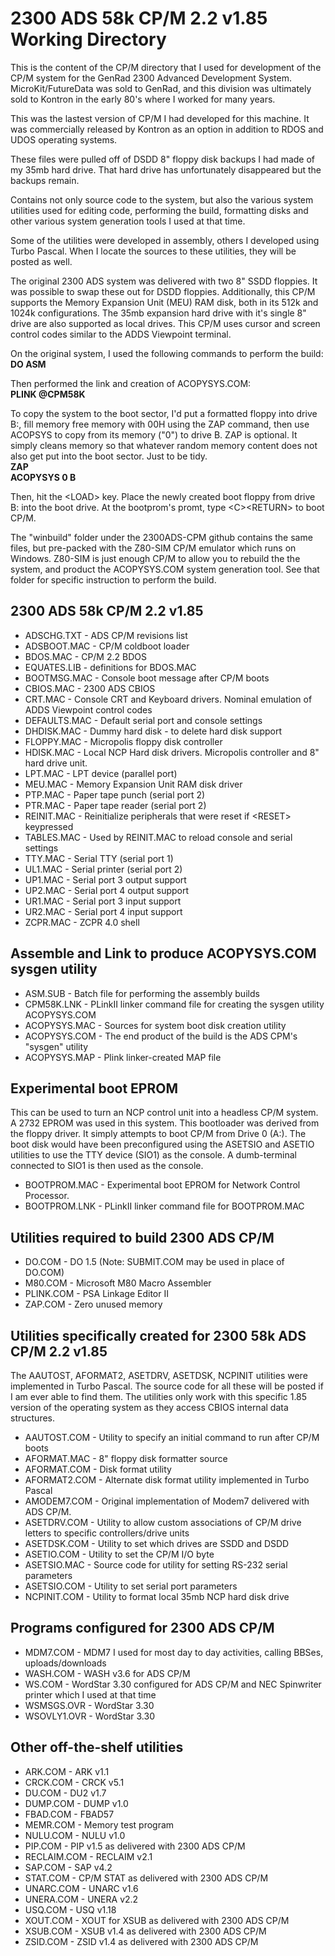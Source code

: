 # 2300 ADS 58k CP/M 2.2 v1.85 Working Directory

This is the content of the CP/M directory that I used for development of the CP/M system
for the GenRad 2300 Advanced Development System. MicroKit/FutureData was sold to GenRad,
and this division was ultimately sold to Kontron in the early 80's where I worked for
many years.

This was the lastest version of CP/M I had developed for this machine. It was commercially
released by Kontron as an option in addition to RDOS and UDOS operating systems.

These files were pulled off of DSDD 8" floppy disk backups I had made of my 35mb hard drive.
That hard drive has unfortunately disappeared but the backups remain.

Contains not only source code to the system, but also the various system utilities
used for editing code, performing the build, formatting disks and other various
system generation tools I used at that time.

Some of the utilities were developed in assembly, others I developed using Turbo Pascal.
When I locate the sources to these utilities, they will be posted as well.

The original 2300 ADS system was delivered with two 8" SSDD floppies. It was possible
to swap these out for DSDD floppies. Additionally, this CP/M supports the Memory
Expansion Unit (MEU) RAM disk, both in its 512k and 1024k configurations. The 35mb
expansion hard drive with it's single 8" drive are also supported as local drives. This
CP/M uses cursor and screen control codes similar to the ADDS Viewpoint terminal.

On the original system, I used the following commands to perform the build:<br>
<b>DO ASM</b><br>

Then performed the link and creation of ACOPYSYS.COM:<br>
<b>PLINK @CPM58K</b><br>

To copy the system to the boot sector, I'd put a formatted floppy into drive B:,
fill memory free memory with 00H using the ZAP command, then use ACOPSYS to copy
from its memory ("0") to drive B. ZAP is optional. It simply cleans memory so that
whatever random memory content does not also get put into the boot sector. Just to
be tidy.<br>
<b>ZAP</b><br>
<b>ACOPYSYS 0 B</b><br>

Then, hit the \<LOAD\> key. Place the newly created boot floppy from drive B: into the
boot drive. At the bootprom's promt, type \<C\>\<RETURN\> to boot CP/M.

The "winbuild" folder under the 2300ADS-CPM github contains the same files, but pre-packed
with the Z80-SIM CP/M emulator which runs on Windows. Z80-SIM is just enough CP/M to
allow you to rebuild the the system, and product the ACOPYSYS.COM system generation
tool. See that folder for specific instruction to perform the build.

## 2300 ADS 58k CP/M 2.2 v1.85
- ADSCHG.TXT    - ADS CP/M revisions list<br>
- ADSBOOT.MAC   - CP/M coldboot loader<br>
- BDOS.MAC      - CP/M 2.2 BDOS<br>
- EQUATES.LIB   - definitions for BDOS.MAC<br>
- BOOTMSG.MAC   - Console boot message after CP/M boots<br>
- CBIOS.MAC     - 2300 ADS CBIOS<br>
- CRT.MAC       - Console CRT and Keyboard drivers. Nominal emulation of ADDS Viewpoint control codes<br>
- DEFAULTS.MAC  - Default serial port and console settings<br>
- DHDISK.MAC    - Dummy hard disk - to delete hard disk support<br>
- FLOPPY.MAC    - Micropolis floppy disk controller<br>
- HDISK.MAC     - Local NCP Hard disk drivers. Micropolis controller and 8" hard drive unit.<br>
- LPT.MAC       - LPT device (parallel port)<br>
- MEU.MAC       - Memory Expansion Unit RAM disk driver<br>
- PTP.MAC       - Paper tape punch (serial port 2)<br>
- PTR.MAC       - Paper tape reader (serial port 2)<br>
- REINIT.MAC    - Reinitialize peripherals that were reset if \<RESET\> keypressed<br>
- TABLES.MAC    - Used by REINIT.MAC to reload console and serial settings<br>
- TTY.MAC       - Serial TTY (serial port 1)<br>
- UL1.MAC       - Serial printer (serial port 2)<br>
- UP1.MAC       - Serial port 3 output support<br>
- UP2.MAC       - Serial port 4 output support<br>
- UR1.MAC       - Serial port 3 input support<br>
- UR2.MAC       - Serial port 4 input support<br>
- ZCPR.MAC      - ZCPR 4.0 shell<br>

## Assemble and Link to produce ACOPYSYS.COM sysgen utility
- ASM.SUB       - Batch file for performing the assembly builds<br>
- CPM58K.LNK    - PLinkII linker command file for creating the sysgen utility ACOPYSYS.COM<br>
- ACOPYSYS.MAC  - Sources for system boot disk creation utility<br>
- ACOPYSYS.COM  - The end product of the build is the ADS CPM's "sysgen" utility<br>
- ACOPYSYS.MAP  - Plink linker-created MAP file<br>

## Experimental boot EPROM
This can be used to turn an NCP control unit into a headless CP/M system. A 2732 EPROM was used in this system. This bootloader was derived from the floppy driver. It simply attempts to boot CP/M from Drive 0 (A:). The boot disk would have been preconfigured using the ASETSIO and ASETIO utilities to use the TTY device (SIO1) as the console. A dumb-terminal connected to SIO1 is then used as the console.<br>
- BOOTPROM.MAC  - Experimental boot EPROM for Network Control Processor.<br> 
- BOOTPROM.LNK  - PLinkII linker command file for BOOTPROM.MAC<br>

## Utilities required to build 2300 ADS CP/M
- DO.COM        - DO 1.5 (Note: SUBMIT.COM may be used in place of DO.COM)<br>
- M80.COM       - Microsoft M80 Macro Assembler<br>
- PLINK.COM     - PSA Linkage Editor II<br>
- ZAP.COM       - Zero unused memory<br>

## Utilities specifically created for 2300 58k ADS CP/M 2.2 v1.85
The AAUTOST, AFORMAT2, ASETDRV, ASETDSK, NCPINIT utilities were implemented in Turbo Pascal. The source code for all these will be posted if I am ever able to find them. The utilities only work with this specific 1.85 version of the operating system as they access CBIOS internal data structures.<br> 
- AAUTOST.COM   - Utility to specify an initial command to run after CP/M boots<br>
- AFORMAT.MAC   - 8" floppy disk formatter source<br>
- AFORMAT.COM   - Disk format utility<br>
- AFORMAT2.COM  - Alternate disk format utility implemented in Turbo Pascal<br>
- AMODEM7.COM   - Original implementation of Modem7 delivered with ADS CP/M.<br>
- ASETDRV.COM   - Utility to allow custom associations of CP/M drive letters to specific controllers/drive units<br>
- ASETDSK.COM   - Utility to set which drives are SSDD and DSDD<br>
- ASETIO.COM    - Utility to set the CP/M I/O byte<br>
- ASETSIO.MAC   - Source code for utility for setting RS-232 serial parameters<br>
- ASETSIO.COM   - Utility to set serial port parameters<br>
- NCPINIT.COM   - Utility to format local 35mb NCP hard disk drive<br>

## Programs configured for 2300 ADS CP/M
- MDM7.COM      - MDM7 I used for most day to day activities, calling BBSes, uploads/downloads<br>
- WASH.COM      - WASH v3.6 for ADS CP/M<br>
- WS.COM        - WordStar 3.30 configured for ADS CP/M and NEC Spinwriter printer which I used at that time<br>
- WSMSGS.OVR    - WordStar 3.30<br>
- WSOVLY1.OVR   - WordStar 3.30<br>

## Other off-the-shelf utilities
- ARK.COM       - ARK v1.1<br>
- CRCK.COM      - CRCK v5.1<br>
- DU.COM        - DU2 v1.7<br>
- DUMP.COM      - DUMP v1.0<br>
- FBAD.COM      - FBAD57<br>
- MEMR.COM      - Memory test program<br>
- NULU.COM      - NULU v1.0<br>
- PIP.COM       - PIP v1.5 as delivered with 2300 ADS CP/M<br>
- RECLAIM.COM   - RECLAIM v2.1<br>
- SAP.COM       - SAP v4.2<br>
- STAT.COM      - CP/M STAT as delivered with 2300 ADS CP/M<br>
- UNARC.COM     - UNARC v1.6<br>
- UNERA.COM     - UNERA v2.2<br>
- USQ.COM       - USQ v1.18<br>
- XOUT.COM      - XOUT for XSUB as delivered with 2300 ADS CP/M<br>
- XSUB.COM      - XSUB v1.4 as delivered with 2300 ADS CP/M<br>
- ZSID.COM      - ZSID v1.4 as delivered with 2300 ADS CP/M<br>
